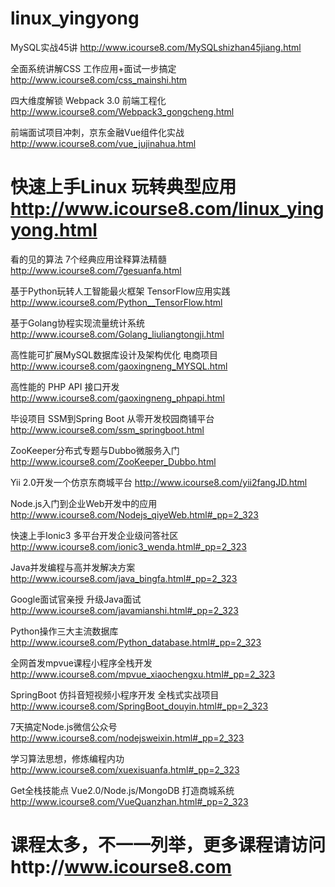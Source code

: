 # linux_yingyong
MySQL实战45讲   http://www.icourse8.com/MySQLshizhan45jiang.html

全面系统讲解CSS 工作应用+面试一步搞定  http://www.icourse8.com/css_mainshi.htm

四大维度解锁 Webpack 3.0 前端工程化  http://www.icourse8.com/Webpack3_gongcheng.html

前端面试项目冲刺，京东金融Vue组件化实战  http://www.icourse8.com/vue_jujinahua.html

# 快速上手Linux 玩转典型应用 http://www.icourse8.com/linux_yingyong.html

看的见的算法 7个经典应用诠释算法精髓 http://www.icourse8.com/7gesuanfa.html

基于Python玩转人工智能最火框架 TensorFlow应用实践 http://www.icourse8.com/Python__TensorFlow.html

基于Golang协程实现流量统计系统 http://www.icourse8.com/Golang_liuliangtongji.html

高性能可扩展MySQL数据库设计及架构优化 电商项目 http://www.icourse8.com/gaoxingneng_MYSQL.html

高性能的 PHP API 接口开发 http://www.icourse8.com/gaoxingneng_phpapi.html

毕设项目 SSM到Spring Boot 从零开发校园商铺平台 http://www.icourse8.com/ssm_springboot.html

ZooKeeper分布式专题与Dubbo微服务入门 http://www.icourse8.com/ZooKeeper_Dubbo.html

Yii 2.0开发一个仿京东商城平台 http://www.icourse8.com/yii2fangJD.html

Node.js入门到企业Web开发中的应用  http://www.icourse8.com/Nodejs_qiyeWeb.html#_pp=2_323

快速上手Ionic3 多平台开发企业级问答社区 http://www.icourse8.com/ionic3_wenda.html#_pp=2_323

Java并发编程与高并发解决方案 http://www.icourse8.com/java_bingfa.html#_pp=2_323

Google面试官亲授 升级Java面试 http://www.icourse8.com/javamianshi.html#_pp=2_323

Python操作三大主流数据库 http://www.icourse8.com/Python_database.html#_pp=2_323

全网首发mpvue课程小程序全栈开发 http://www.icourse8.com/mpvue_xiaochengxu.html#_pp=2_323

SpringBoot 仿抖音短视频小程序开发 全栈式实战项目 http://www.icourse8.com/SpringBoot_douyin.html#_pp=2_323

7天搞定Node.js微信公众号 http://www.icourse8.com/nodejsweixin.html#_pp=2_323

学习算法思想，修炼编程内功 http://www.icourse8.com/xuexisuanfa.html#_pp=2_323

Get全栈技能点 Vue2.0/Node.js/MongoDB 打造商城系统  http://www.icourse8.com/VueQuanzhan.html#_pp=2_323

# 课程太多，不一一列举，更多课程请访问http://www.icourse8.com
